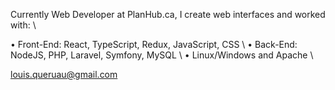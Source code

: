 Currently Web Developer at PlanHub.ca, I create web interfaces and worked with: \ 

  • Front-End: React, TypeScript, Redux, JavaScript, CSS \ 
  • Back-End: NodeJS, PHP, Laravel, Symfony, MySQL \ 
  • Linux/Windows and Apache \ 
 

louis.queruau@gmail.com 
